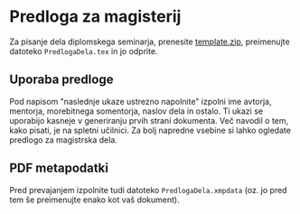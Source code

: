 # Predloga za magisterij

Za pisanje dela diplomskega seminarja, prenesite [template.zip](template.zip), preimenujte datoteko
`PredlogaDela.tex` in jo odprite.

## Uporaba predloge
Pod napisom "naslednje ukaze ustrezno napolnite" izpolni ime avtorja, mentorja, morebitnega
somentorja, naslov dela in ostalo. Ti ukazi se uporabijo kasneje v generiranju prvih strani
dokumenta.  Več navodil o tem, kako pisati, je na spletni učilnici. Za bolj napredne vsebine
si lahko ogledate predlogo za magistrska dela.

## PDF metapodatki
Pred prevajanjem izpolnite tudi datoteko `PredlogaDela.xmpdata` (oz. jo pred tem še preimenujte
enako kot vaš dokument).

